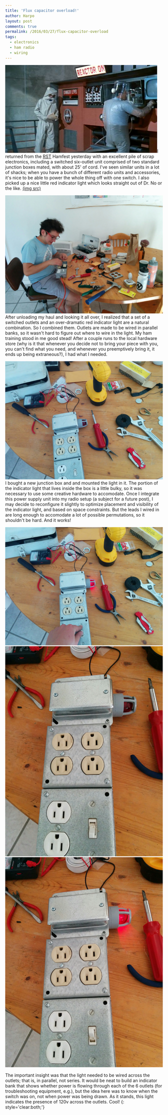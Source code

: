 ```yaml
---
title: 'Flux capacitor overload!'
author: Harpo
layout: post
comments: true
permalink: /2016/03/27/flux-capacitor-overload
tags:
  - electronics
  - ham radio
  - wiring
---
```


<img src='/assets/media/jekyll/images/2016-03-27/control4.jpg' class='lightbox-fluxcapacitor20160327 rightimg smallimg' alt='Bond inspects the danger level and plots his next move.' />I returned from the [RST](http://rstclub.com/) Hamfest yesterday with an excellent pile of scrap electronics, including a switched six-outlet unit comprised of two standard junction boxes mated, with about 25' of cord.  I've seen similar units in a lot of shacks; when you have a bunch of different radio units and accessories, it's nice to be able to power the whole thing off with one switch.  I also picked up a nice little red indicator light which looks straight out of Dr. No or the like. [(img src)](http://www.007james.com/gadgets/dr_no.php)

<img src='/assets/media/jekyll/images/2016-03-27/2016-03-26 16.54.21.jpg' class='lightbox-fluxcapacitor20160327 rightimg smallimg' alt='Working on assembly and wiring of the Overly-Dramatic Power Indicator Unit (ODPIU).' />After unloading my haul and looking it all over, I realized that a set of a switched outlets and an over-dramatic red indicator light are a natural combination.  So I combined them.  Outlets are made to be wired in parallel banks, so it wasn't hard to figure out where to wire in the light.  My ham training stood in me good stead!  After a couple runs to the local hardware store (why is it that whenever you decide not to bring your piece with you, you can't find what you need, and whenever you preemptively bring it, it ends up being extraneous?), I had what I needed.

<img src='/assets/media/jekyll/images/2016-03-27/2016-03-26 17.09.47.jpg' class='lightbox-fluxcapacitor20160327 rightimg smallimg' alt='The assembled ODPIU, with switch in the OFF position.' />I bought a new junction box and and mounted the light in it.  The portion of the indicator light that lives inside the box is a little bulky, so it was necessary to use some creative hardware to accomodate.  Once I integrate this power supply unit into my radio setup (a subject for a future post), I may decide to reconfigure it slightly to optimize placement and visibility of the indicator light, and based on space constraints.  But the leads I wired in are long enough to accomodate a lot of possible permutations, so it shouldn't be hard.  And it works!

<div class='imgrow'>
<img src='/assets/media/jekyll/images/2016-03-27/2016-03-26 17.09.50.jpg' class='lightbox-fluxcapacitor20160327 rightimg smallimg' alt='The assembled ODPIU, with switch in the ON position.' />
<img src='/assets/media/jekyll/images/2016-03-27/2016-03-26 17.10.00.jpg' class='lightbox-fluxcapacitor20160327 rightimg smallimg' alt='Closeup of ODPIU, with switch in the OFF position.' />
<img src='/assets/media/jekyll/images/2016-03-27/2016-03-26 17.10.03.jpg' class='lightbox-fluxcapacitor20160327 rightimg smallimg' alt='Closeup of ODPIU, with switch in the ON position.' />
</div>

The important insight was that the light needed to be wired across the outlets; that is, in parallel, not series.  It would be neat to build an indicator bank that shows whether power is flowing through each of the 6 outlets (for troubleshooting equipment, e.g.), but the idea here was to know when the switch was on, not when power was being drawn.  As it stands, this light indicates the presence of 120v across the outlets.  Cool!
{: style='clear:both;'}
